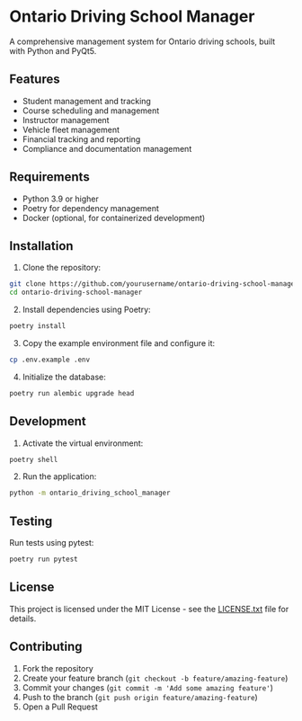 # Ontario Driving School Manager

A comprehensive management system for Ontario driving schools, built with Python and PyQt5.

## Features

- Student management and tracking
- Course scheduling and management
- Instructor management
- Vehicle fleet management
- Financial tracking and reporting
- Compliance and documentation management

## Requirements

- Python 3.9 or higher
- Poetry for dependency management
- Docker (optional, for containerized development)

## Installation

1. Clone the repository:
```bash
git clone https://github.com/yourusername/ontario-driving-school-manager.git
cd ontario-driving-school-manager
```

2. Install dependencies using Poetry:
```bash
poetry install
```

3. Copy the example environment file and configure it:
```bash
cp .env.example .env
```

4. Initialize the database:
```bash
poetry run alembic upgrade head
```

## Development

1. Activate the virtual environment:
```bash
poetry shell
```

2. Run the application:
```bash
python -m ontario_driving_school_manager
```

## Testing

Run tests using pytest:
```bash
poetry run pytest
```

## License

This project is licensed under the MIT License - see the [LICENSE.txt](LICENSE.txt) file for details.

## Contributing

1. Fork the repository
2. Create your feature branch (`git checkout -b feature/amazing-feature`)
3. Commit your changes (`git commit -m 'Add some amazing feature'`)
4. Push to the branch (`git push origin feature/amazing-feature`)
5. Open a Pull Request 